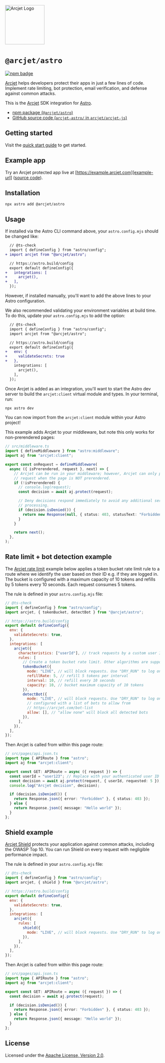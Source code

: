 <a href="https://arcjet.com" target="_arcjet-home">
  <picture>
    <source media="(prefers-color-scheme: dark)" srcset="https://arcjet.com/logo/arcjet-dark-lockup-voyage-horizontal.svg">
    <img src="https://arcjet.com/logo/arcjet-light-lockup-voyage-horizontal.svg" alt="Arcjet Logo" height="128" width="auto">
  </picture>
</a>

# `@arcjet/astro`

<p>
  <a href="https://www.npmjs.com/package/@arcjet/astro">
    <picture>
      <source media="(prefers-color-scheme: dark)" srcset="https://img.shields.io/npm/v/%40arcjet%2Fastro?style=flat-square&label=%E2%9C%A6Aj&labelColor=000000&color=5C5866">
      <img alt="npm badge" src="https://img.shields.io/npm/v/%40arcjet%2Fastro?style=flat-square&label=%E2%9C%A6Aj&labelColor=ECE6F0&color=ECE6F0">
    </picture>
  </a>
</p>

[Arcjet][arcjet] helps developers protect their apps in just a few lines of
code. Implement rate limiting, bot protection, email verification, and defense
against common attacks.

This is the [Arcjet][arcjet] SDK integration for [Astro][astro].

- [npm package (`@arcjet/astro`)](https://www.npmjs.com/package/@arcjet/astro)
- [GitHub source code (`arcjet-astro/` in `arcjet/arcjet-js`)](https://github.com/arcjet/arcjet-js/tree/main/arcjet-astro)

## Getting started

Visit the [quick start guide][quick-start] to get started.

## Example app

Try an Arcjet protected app live at [https://example.arcjet.com][example-url]
([source code][example-source]).

## Installation

```shell
npx astro add @arcjet/astro
```

## Usage

If installed via the Astro CLI command above, your `astro.config.mjs` should be
changed like:

```diff
  // @ts-check
  import { defineConfig } from "astro/config";
+ import arcjet from "@arcjet/astro";

  // https://astro.build/config
  export default defineConfig({
+   integrations: [
+     arcjet(),
+   ],
  });
```

However, if installed manually, you'll want to add the above lines to your Astro
configuration.

We also recommended validating your environment variables at build time. To do
this, update your `astro.config.mjs` to add the option:

```diff
  // @ts-check
  import { defineConfig } from "astro/config";
  import arcjet from "@arcjet/astro";

  // https://astro.build/config
  export default defineConfig({
+   env: {
+     validateSecrets: true
+   },
    integrations: [
      arcjet(),
    ],
  });
```

Once Arcjet is added as an integration, you'll want to start the Astro dev
server to build the `arcjet:client` virtual module and types. In your terminal,
run:

```sh
npx astro dev
```

You can now import from the `arcjet:client` module within your Astro project!

This example adds Arcjet to your middleware, but note this only works for
non-prerendered pages:

```ts
// src/middleware.ts
import { defineMiddleware } from "astro:middleware";
import aj from "arcjet:client";

export const onRequest = defineMiddleware(
  async ({ isPrerendered, request }, next) => {
    // Arcjet can be run in your middleware; however, Arcjet can only process a
    // request when the page is NOT prerendered.
    if (!isPrerendered) {
      // console.log(request);
      const decision = await aj.protect(request);

      // Deny decisions respond immediately to avoid any additional server
      // processing.
      if (decision.isDenied()) {
        return new Response(null, { status: 403, statusText: "Forbidden" });
      }
    }

    return next();
  },
);
```

## Rate limit + bot detection example

The [Arcjet rate limit][rate-limit-concepts-docs] example below applies a token
bucket rate limit rule to a route where we identify the user based on their ID
e.g. if they are logged in. The bucket is configured with a maximum capacity of
10 tokens and refills by 5 tokens every 10 seconds. Each request consumes 5
tokens.

The rule is defined in your `astro.config.mjs` file:

```js
// @ts-check
import { defineConfig } from "astro/config";
import arcjet, { tokenBucket, detectBot } from "@arcjet/astro";

// https://astro.build/config
export default defineConfig({
  env: {
    validateSecrets: true,
  },
  integrations: [
    arcjet({
      characteristics: ["userId"], // track requests by a custom user ID
      rules: [
        // Create a token bucket rate limit. Other algorithms are supported.
        tokenBucket({
          mode: "LIVE", // will block requests. Use "DRY_RUN" to log only
          refillRate: 5, // refill 5 tokens per interval
          interval: 10, // refill every 10 seconds
          capacity: 10, // bucket maximum capacity of 10 tokens
        }),
        detectBot({
          mode: "LIVE", // will block requests. Use "DRY_RUN" to log only
          // configured with a list of bots to allow from
          // https://arcjet.com/bot-list
          allow: [], // "allow none" will block all detected bots
        }),
      ],
    }),
  ],
});
```

Then Arcjet is called from within this page route:

```ts
// src/pages/api.json.ts
import type { APIRoute } from "astro";
import aj from "arcjet:client";

export const GET: APIRoute = async ({ request }) => {
  const userId = "user123"; // Replace with your authenticated user ID
  const decision = await aj.protect(request, { userId, requested: 5 }); // Deduct 5 tokens from the bucket
  console.log("Arcjet decision", decision);

  if (decision.isDenied()) {
    return Response.json({ error: "Forbidden" }, { status: 403 });
  } else {
    return Response.json({ message: "Hello world" });
  }
};
```

## Shield example

[Arcjet Shield][shield-concepts-docs] protects your application against common
attacks, including the OWASP Top 10. You can run Shield on every request with
negligible performance impact.

The rule is defined in your `astro.config.mjs` file:

```js
// @ts-check
import { defineConfig } from "astro/config";
import arcjet, { shield } from "@arcjet/astro";

// https://astro.build/config
export default defineConfig({
  env: {
    validateSecrets: true,
  },
  integrations: [
    arcjet({
      rules: [
        shield({
          mode: "LIVE", // will block requests. Use "DRY_RUN" to log only
        }),
      ],
    }),
  ],
});
```

Then Arcjet is called from within this page route:

```ts
// src/pages/api.json.ts
import type { APIRoute } from "astro";
import aj from "arcjet:client";

export const GET: APIRoute = async ({ request }) => {
  const decision = await aj.protect(request);

  if (decision.isDenied()) {
    return Response.json({ error: "Forbidden" }, { status: 403 });
  } else {
    return Response.json({ message: "Hello world" });
  }
};
```

## License

Licensed under the [Apache License, Version 2.0][apache-license].

[arcjet]: https://arcjet.com
[astro]: https://astro.build/
[example-url]: https://example.arcjet.com
[quick-start]: https://docs.arcjet.com/get-started/astro
[example-source]: https://github.com/arcjet/arcjet-js-example
[rate-limit-concepts-docs]: https://docs.arcjet.com/rate-limiting/concepts
[shield-concepts-docs]: https://docs.arcjet.com/shield/concepts
[apache-license]: http://www.apache.org/licenses/LICENSE-2.0
